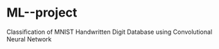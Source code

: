 # ML--project
Classification of MNIST Handwritten Digit Database using  Convolutional Neural Network
